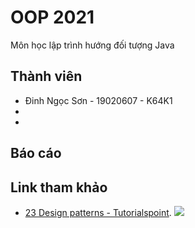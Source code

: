 # OOP 2021
Môn học lập trình hướng đối tượng Java

## Thành viên
* Đinh Ngọc Sơn - 19020607 - K64K1
*
*

## Báo cáo

## Link tham khảo
* [23 Design patterns - Tutorialspoint](https://www.tutorialspoint.com/design_pattern/index.htm).
![](https://cdn.discordapp.com/attachments/888331184986284033/910731491087097856/unknown.png)
